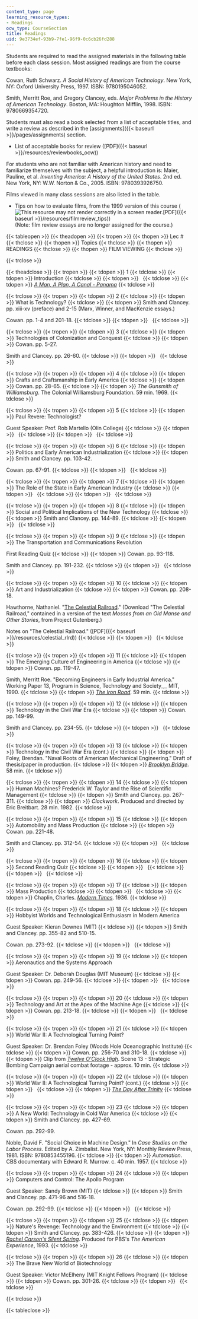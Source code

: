 ```yaml
---
content_type: page
learning_resource_types:
- Readings
ocw_type: CourseSection
title: Readings
uid: 9e3734ef-93b9-7fe1-96f9-0c6cb26fd288
---
```


Students are required to read the assigned materials in the following table before each class session. Most assigned readings are from the course textbooks:

Cowan, Ruth Schwarz. _A Social History of American Technology_. New York, NY: Oxford University Press, 1997. ISBN: 9780195046052.

Smith, Merritt Roe, and Gregory Clancey, eds. _Major Problems in the History of American Technology_. Boston, MA: Houghton Mifflin, 1998. ISBN: 9780669354720.

Students must also read a book selected from a list of acceptable titles, and write a review as described in the [assignments]({{< baseurl >}}/pages/assignments) section.

*   List of acceptable books for review ([PDF]({{< baseurl >}}/resources/reviewbooks_ocw))

For students who are not familiar with American history and need to familiarize themselves with the subject, a helpful introduction is: Maier, Pauline, et al. _Inventing America: A History of the United States_. 2nd ed. New York, NY: W.W. Norton & Co., 2005. ISBN: 9780393926750.

Films viewed in many class sessions are also listed in the table.

*   Tips on how to evaluate films, from the 1999 version of this course (![This resource may not render correctly in a screen reader.](/images/inacessible.gif)[PDF]({{< baseurl >}}/resources/filmreview_tips))  
    (Note: film review essays are no longer assigned for the course.)

{{< tableopen >}}
{{< theadopen >}}
{{< tropen >}}
{{< thopen >}}
Lec #
{{< thclose >}}
{{< thopen >}}
Topics
{{< thclose >}}
{{< thopen >}}
READINGS
{{< thclose >}}
{{< thopen >}}
FILM VIEWING
{{< thclose >}}

{{< trclose >}}

{{< theadclose >}}
{{< tropen >}}
{{< tdopen >}}
1
{{< tdclose >}}
{{< tdopen >}}
Introduction
{{< tdclose >}}
{{< tdopen >}}
 
{{< tdclose >}}
{{< tdopen >}}
[_A Man, A Plan, A Canal - Panama_](http://www.pbs.org/wgbh/nova/teachers/programs/1415_panama.html)
{{< tdclose >}}

{{< trclose >}}
{{< tropen >}}
{{< tdopen >}}
2
{{< tdclose >}}
{{< tdopen >}}
What is Technology?
{{< tdclose >}}
{{< tdopen >}}
Smith and Clancey. pp. xiii-xv (preface) and 2-15 (Marx, Winner, and MacKenzie essays.)  
  
Cowan. pp. 1-4 and 201-18.
{{< tdclose >}}
{{< tdopen >}}
 
{{< tdclose >}}

{{< trclose >}}
{{< tropen >}}
{{< tdopen >}}
3
{{< tdclose >}}
{{< tdopen >}}
Technologies of Colonization and Conquest
{{< tdclose >}}
{{< tdopen >}}
Cowan. pp. 5-27.  
  
Smith and Clancey. pp. 26-60.
{{< tdclose >}}
{{< tdopen >}}
 
{{< tdclose >}}

{{< trclose >}}
{{< tropen >}}
{{< tdopen >}}
4
{{< tdclose >}}
{{< tdopen >}}
Crafts and Craftsmanship in Early America
{{< tdclose >}}
{{< tdopen >}}
Cowan. pp. 28-65.
{{< tdclose >}}
{{< tdopen >}}
_The Gunsmith of Williamsburg_. The Colonial Williamsburg Foundation. 59 min. 1969.
{{< tdclose >}}

{{< trclose >}}
{{< tropen >}}
{{< tdopen >}}
5
{{< tdclose >}}
{{< tdopen >}}
Paul Revere: Technologist?  
  
Guest Speaker: Prof. Rob Martello (Olin College)
{{< tdclose >}}
{{< tdopen >}}
 
{{< tdclose >}}
{{< tdopen >}}
 
{{< tdclose >}}

{{< trclose >}}
{{< tropen >}}
{{< tdopen >}}
6
{{< tdclose >}}
{{< tdopen >}}
Politics and Early American Industrialization
{{< tdclose >}}
{{< tdopen >}}
Smith and Clancey. pp. 103-42.  
  
Cowan. pp. 67-91.
{{< tdclose >}}
{{< tdopen >}}
 
{{< tdclose >}}

{{< trclose >}}
{{< tropen >}}
{{< tdopen >}}
7
{{< tdclose >}}
{{< tdopen >}}
The Role of the State in Early American Industry
{{< tdclose >}}
{{< tdopen >}}
 
{{< tdclose >}}
{{< tdopen >}}
 
{{< tdclose >}}

{{< trclose >}}
{{< tropen >}}
{{< tdopen >}}
8
{{< tdclose >}}
{{< tdopen >}}
Social and Political Implications of the New Technology
{{< tdclose >}}
{{< tdopen >}}
Smith and Clancey. pp. 144-89.
{{< tdclose >}}
{{< tdopen >}}
 
{{< tdclose >}}

{{< trclose >}}
{{< tropen >}}
{{< tdopen >}}
9
{{< tdclose >}}
{{< tdopen >}}
The Transportation and Communications Revolution  
  
First Reading Quiz
{{< tdclose >}}
{{< tdopen >}}
Cowan. pp. 93-118.  
  
Smith and Clancey. pp. 191-232.
{{< tdclose >}}
{{< tdopen >}}
 
{{< tdclose >}}

{{< trclose >}}
{{< tropen >}}
{{< tdopen >}}
10
{{< tdclose >}}
{{< tdopen >}}
Art and Industrialization
{{< tdclose >}}
{{< tdopen >}}
Cowan. pp. 208-18.  
  
Hawthorne, Nathaniel. "[The Celestial Railroad](http://www.gutenberg.org/etext/512)." (Download "The Celestial Railroad," contained in a version of the text _Mosses from an Old Manse and Other Stories_, from Project Gutenberg.)  
  
Notes on "The Celestial Railroad." ([PDF]({{< baseurl >}}/resources/celestial_rlrd))
{{< tdclose >}}
{{< tdopen >}}
 
{{< tdclose >}}

{{< trclose >}}
{{< tropen >}}
{{< tdopen >}}
11
{{< tdclose >}}
{{< tdopen >}}
The Emerging Culture of Engineering in America
{{< tdclose >}}
{{< tdopen >}}
Cowan. pp. 119-47.  
  
Smith, Merritt Roe. "Becoming Engineers in Early Industrial America." Working Paper 13, Program in Science, Technology and Society_,_ MIT, 1990.
{{< tdclose >}}
{{< tdopen >}}
[_The Iron Road_](http://www.pbs.org/wgbh/amex/iron/). 59 min.
{{< tdclose >}}

{{< trclose >}}
{{< tropen >}}
{{< tdopen >}}
12
{{< tdclose >}}
{{< tdopen >}}
Technology in the Civil War Era
{{< tdclose >}}
{{< tdopen >}}
Cowan. pp. 149-99.  
  
Smith and Clancey. pp. 234-55.
{{< tdclose >}}
{{< tdopen >}}
 
{{< tdclose >}}

{{< trclose >}}
{{< tropen >}}
{{< tdopen >}}
13
{{< tdclose >}}
{{< tdopen >}}
Technology in the Civil War Era (cont.)
{{< tdclose >}}
{{< tdopen >}}
Foley, Brendan. "Naval Roots of American Mechanical Engineering." Draft of thesis/paper in production.
{{< tdclose >}}
{{< tdopen >}}
[_Brooklyn Bridge_](http://www.imdb.com/title/tt0082106/). 58 min.
{{< tdclose >}}

{{< trclose >}}
{{< tropen >}}
{{< tdopen >}}
14
{{< tdclose >}}
{{< tdopen >}}
Human Machines? Frederick W. Taylor and the Rise of Scientific Management
{{< tdclose >}}
{{< tdopen >}}
Smith and Clancey. pp. 267-311.
{{< tdclose >}}
{{< tdopen >}}
_Clockwork_. Produced and directed by Eric Breitbart. 28 min. 1982.
{{< tdclose >}}

{{< trclose >}}
{{< tropen >}}
{{< tdopen >}}
15
{{< tdclose >}}
{{< tdopen >}}
Automobility and Mass Production
{{< tdclose >}}
{{< tdopen >}}
Cowan. pp. 221-48.  
  
Smith and Clancey. pp. 312-54.
{{< tdclose >}}
{{< tdopen >}}
 
{{< tdclose >}}

{{< trclose >}}
{{< tropen >}}
{{< tdopen >}}
16
{{< tdclose >}}
{{< tdopen >}}
Second Reading Quiz
{{< tdclose >}}
{{< tdopen >}}
 
{{< tdclose >}}
{{< tdopen >}}
 
{{< tdclose >}}

{{< trclose >}}
{{< tropen >}}
{{< tdopen >}}
17
{{< tdclose >}}
{{< tdopen >}}
Mass Production
{{< tdclose >}}
{{< tdopen >}}
 
{{< tdclose >}}
{{< tdopen >}}
Chaplin, Charles. [_Modern Times_](http://www.imdb.com/title/tt0027977/). 1936.
{{< tdclose >}}

{{< trclose >}}
{{< tropen >}}
{{< tdopen >}}
18
{{< tdclose >}}
{{< tdopen >}}
Hobbyist Worlds and Technological Enthusiasm in Modern America  
  
Guest Speaker: Kieran Downes (MIT)
{{< tdclose >}}
{{< tdopen >}}
Smith and Clancey. pp. 355-82 and 510-15.  
  
Cowan. pp. 273-92.
{{< tdclose >}}
{{< tdopen >}}
 
{{< tdclose >}}

{{< trclose >}}
{{< tropen >}}
{{< tdopen >}}
19
{{< tdclose >}}
{{< tdopen >}}
Aeronautics and the Systems Approach  
  
Guest Speaker: Dr. Deborah Douglas (MIT Museum)
{{< tdclose >}}
{{< tdopen >}}
Cowan. pp. 249-56.
{{< tdclose >}}
{{< tdopen >}}
 
{{< tdclose >}}

{{< trclose >}}
{{< tropen >}}
{{< tdopen >}}
20
{{< tdclose >}}
{{< tdopen >}}
Technology and Art at the Apex of the Machine Age
{{< tdclose >}}
{{< tdopen >}}
Cowan. pp. 213-18.
{{< tdclose >}}
{{< tdopen >}}
 
{{< tdclose >}}

{{< trclose >}}
{{< tropen >}}
{{< tdopen >}}
21
{{< tdclose >}}
{{< tdopen >}}
World War II: A Technological Turning Point?  
  
Guest Speaker: Dr. Brendan Foley (Woods Hole Oceanographic Institute)
{{< tdclose >}}
{{< tdopen >}}
Cowan. pp. 256-70 and 310-18.
{{< tdclose >}}
{{< tdopen >}}
Clip from [_Twelve O'Clock High_](http://www.imdb.com/title/tt0041996/). Scene 13 - Strategic Bombing Campaign aerial combat footage - approx. 10 min.
{{< tdclose >}}

{{< trclose >}}
{{< tropen >}}
{{< tdopen >}}
22
{{< tdclose >}}
{{< tdopen >}}
World War II: A Technological Turning Point? (cont.)
{{< tdclose >}}
{{< tdopen >}}
 
{{< tdclose >}}
{{< tdopen >}}
[_The Day After Trinity_](http://www.imdb.com/title/tt0080594/)
{{< tdclose >}}

{{< trclose >}}
{{< tropen >}}
{{< tdopen >}}
23
{{< tdclose >}}
{{< tdopen >}}
A New World: Technology in Cold War America
{{< tdclose >}}
{{< tdopen >}}
Smith and Clancey. pp. 427-69.  
  
Cowan. pp. 292-99.  
  
Noble, David F. "Social Choice in Machine Design." In _Case Studies on the Labor Process_. Edited by A. Zimbalist. New York, NY: Monthly Review Press, 1981. ISBN: 9780853455196.
{{< tdclose >}}
{{< tdopen >}}
_Automation_. CBS documentary with Edward R. Murrow. c. 40 min. 1957.
{{< tdclose >}}

{{< trclose >}}
{{< tropen >}}
{{< tdopen >}}
24
{{< tdclose >}}
{{< tdopen >}}
Computers and Control: The Apollo Program  
  
Guest Speaker: Sandy Brown (MIT)
{{< tdclose >}}
{{< tdopen >}}
Smith and Clancey. pp. 471-96 and 516-18.  
  
Cowan. pp. 292-99.
{{< tdclose >}}
{{< tdopen >}}
 
{{< tdclose >}}

{{< trclose >}}
{{< tropen >}}
{{< tdopen >}}
25
{{< tdclose >}}
{{< tdopen >}}
Nature's Revenge: Technology and the Environment
{{< tdclose >}}
{{< tdopen >}}
Smith and Clancey. pp. 383-426.
{{< tdclose >}}
{{< tdopen >}}
[_Rachel Carson's Silent Spring_](http://movies.msn.com/movies/movie-synopsis/american-experience-rachel-carson%27s-silent-spring/). Produced for PBS's _The American Experience_, 1993.
{{< tdclose >}}

{{< trclose >}}
{{< tropen >}}
{{< tdopen >}}
26
{{< tdclose >}}
{{< tdopen >}}
The Brave New World of Biotechnology  
  
Guest Speaker: Victor McElheny (MIT Knight Fellows Program)
{{< tdclose >}}
{{< tdopen >}}
Cowan. pp. 301-26.
{{< tdclose >}}
{{< tdopen >}}
 
{{< tdclose >}}

{{< trclose >}}

{{< tableclose >}}